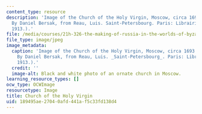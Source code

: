 ```yaml
---
content_type: resource
description: 'Image of the Church of the Holy Virgin, Moscow, circa 1693. (Photo Reproduction
  By Daniel Bersak, from Reau, Luis. Saint-Petersbourg. Paris: Librairie Renouard,
  1913.).'
file: /media/courses/21h-326-the-making-of-russia-in-the-worlds-of-byzantium-mongolia-and-europe-spring-1998/189495ae27040afd441af5c33fd138d4_21h-326s98.jpg
file_type: image/jpeg
image_metadata:
  caption: 'Image of the Church of the Holy Virgin, Moscow, circa 1693. (Photo Reproduction
    By Daniel Bersak, from Reau, Luis. _Saint-Petersbourg_. Paris: Librairie Renouard,
    1913.).'
  credit: ''
  image-alt: Black and white photo of an ornate church in Moscow.
learning_resource_types: []
ocw_type: OCWImage
resourcetype: Image
title: Church of the Holy Virgin
uid: 189495ae-2704-0afd-441a-f5c33fd138d4
---
```


